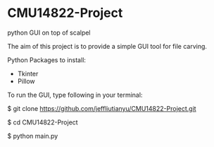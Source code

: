 # CMU14822-Project
python GUI on top of scalpel

The aim of this project is to provide a simple GUI tool for file carving.

Python Packages to install:
- Tkinter
- Pillow

To run the GUI, type following in your terminal:

$ git clone https://github.com/jeffliutianyu/CMU14822-Project.git

$ cd CMU14822-Project

$ python main.py
